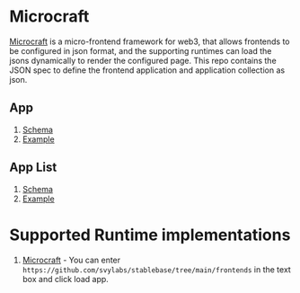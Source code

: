 # Microcraft

[Microcraft](https://github.com/svylabs/microcraft) is a micro-frontend framework for web3, that allows frontends to be configured in json format, and the supporting runtimes can load the jsons dynamically to render the configured page. This repo contains the JSON spec to define the frontend application and application collection as json.

## App

1. [Schema](./app/schema.json)
2. [Example](./app/example.json)

## App List

1. [Schema](./app-list/schema.json)
2. [Example](./app-list/example.json)

# Supported Runtime implementations

1. [Microcraft](https://app.microcraft.dev)
         - You can enter `https://github.com/svylabs/stablebase/tree/main/frontends` in the text box and click load app.
